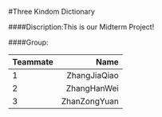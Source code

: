 #Three Kindom Dictionary

####Discription:This is our Midterm Project!

####Group: 

|Teammate|Name        |
|-------|---------:|
|1       |ZhangJiaQiao|
|2       |ZhangHanWei |
|3       |ZhanZongYuan|
